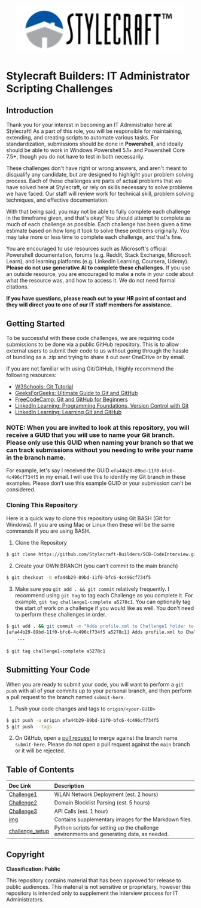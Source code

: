 <p align="center">
  <a href="https://stylecraft.com" target="_blank" alt="Stylecraft Builders Home"><img src="./img/scb_white-background.png" width="450" /></a>
</p>

# Stylecraft Builders: IT Administrator Scripting Challenges

## Introduction

Thank you for your interest in becoming an IT Administrator here at Stylecraft! As a part of this role, you will be responsible for maintaining, extending, and creating scripts to automate various tasks. For standardization, submissions should be done in **Powershell**, and ideally should be able to work in Windows Powershell 5.1+ and Powershell Core 7.5+, though you do not have to test in both necessarily.

These challenges don't have right or wrong answers, and aren't meant to disqualify any candidate, but are designed to highlight your problem solving process. Each of these challenges are parts of actual problems that we have solved here at Stylecraft, or rely on skills necessary to solve problems we have faced. Our staff will review work for technical skill, problem solving techniques, and effective documentation.

With that being said, you may not be able to fully complete each challenge in the timeframe given, and that's okay! You should attempt to complete as much of each challenge as possible. Each challenge has been given a time estimate based on how long it took to solve these problems originally. You may take more or less time to complete each challenge, and that's fine.

You are encouraged to use resources such as Microsoft's official Powershell documentation, forums (e.g. Reddit, Stack Exchange, Microsoft Learn), and learning platforms (e.g. LinkedIn Learning, Coursera, Udemy). **Please do not use generative AI to complete these challenges.** If you use an outside resource, you are encouraged to make a note in your code about what the resource was, and how to access it. We do not need formal citations.

**If you have questions, please reach out to your HR point of contact and they will direct you to one of our IT staff members for assistance.**


## Getting Started

To be successful with these code challenges, we are requiring code submissions to be done via a public GitHub repository. This is to allow external users to submit their code to us without going through the hassle of bundling as a .zip and trying to share it out over OneDrive or by email.

If you are not familiar with using Git/GitHub, I highly recommend the following resources:

- [W3Schools: Git Tutorial](https://www.w3schools.com/git/default.asp)
- [GeeksForGeeks: Ultimate Guide to Git and GitHub](https://www.geeksforgeeks.org/blogs/ultimate-guide-git-github/)
- [FreeCodeCamp: Git and GitHub for Beginners](https://www.freecodecamp.org/news/git-and-github-for-beginners/)
- [LinkedIn Learning: Programming Foundations, Version Control with Git](https://www.linkedin.com/learning/programming-foundations-version-control-with-git-21044342/don-t-lose-your-work?u=2045532)
- [LinkedIn Learning: Learning Git and GitHub](https://www.linkedin.com/learning/learning-git-and-github-23011330/welcome?u=2045532)

### NOTE: When you are invited to look at this repository, you will receive a GUID that you will use to name your Git branch. Please only use this GUID when naming your branch so that we can track submissions without you needing to write your name in the branch name.

For example, let's say I received the GUID  `efa44b29-89bd-11f0-bfc6-4c496cf734f5` in my email. I will use this to identify my Git branch in these examples. Please don't use this example GUID or your submission can't be considered.

### Cloning This Repository

Here is a quick way to clone this repository using Git BASH (Git for Windows). If you are using Mac or Linux then these will be the same commands if you are using BASH.

1. Clone the Repository

```BASH
$ git clone https://github.com/Stylecraft-Builders/SCB-CodeInterview.git
```

2. Create your OWN BRANCH (you can't commit to the main branch)

```BASH
$ git checkout -b efa44b29-89bd-11f0-bfc6-4c496cf734f5
```

3. Make sure you `git add . && git commit` relatively frequently. I recommend using `git tag` to tag each Challenge as you complete it. For example, `git tag challenge1-complete a5278c1`. You can optionally tag the start of work on a challenge if you would like as well. You don't need to perform these challenges in order.

```BASH
$ git add . && git commit -m "Adds profile.xml to Challenge1 folder to finish Challenge1"
[efa44b29-89bd-11f0-bfc6-4c496cf734f5 a5278c1] Adds profile.xml to Challenge1 folder to finish Challenge1
    ...

$ git tag challenge1-complete a5278c1
```

## Submitting Your Code

When you are ready to submit your code, you will want to perform a `git push` with all of your commits up to your personal branch, and then perform a pull request to the branch named `submit-here`.

1. Push your code changes and tags to `origin/<your-GUID>`

```BASH
$ git push -u origin efa44b29-89bd-11f0-bfc6-4c496cf734f5
$ git push --tags
```

2. On GitHub, open a [pull request](https://docs.github.com/en/pull-requests) to merge against the branch name `submit-here`. Please do not open a pull request against the `main` branch or it will be rejected.

## Table of Contents

| Doc Link | Description |
| :------- | :---------- |
| [Challenge1](./Challenge1) | WLAN Network Deployment (est. 2 hours) |
| [Challenge2](./Challenge2) | Domain Blocklist Parsing (est. 5 hours) |
| [Challenge3](./Challenge3) | API Calls (est. 1 hour) |
| [img](./img) | Contains supplementary images for the Markdown files. |
| [challenge_setup](./challenge_setup/) | Python scripts for setting up the challenge environments and generating data, as needed. |

## Copyright

**Classification: Public**

This repository contains material that has been approved for release to public audiences. This material is not sensitive or proprietary, however this repository is intended only to supplement the interview process for IT Administrators.